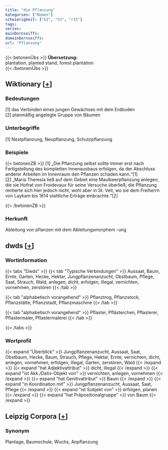 ```yaml
---
title: "die Pflanzung"
kategorien: ["Nomen"]
schwierigkeit: ["k2", "h3", "r15"]
tags:
series:
mainDornseiffs:
domainDornseiffs:
url: "Pflanzung"
---
```


{{< betonenÜbs >}}
**Übersetzung:**  
plantation, planted  stand, forest plantation  
{{< /betonenÜbs >}}

## Wiktionary [[+](https://de.wiktionary.org/wiki/Pflanzung)]

### Bedeutungen
[1] das Verbinden eines jungen Gewächses mit dem Erdboden  
[2] planmäßig angelegte Gruppe von Bäumen  

### Unterbegriffe
[1] Nestpflanzung, Neupflanzung, Schutzpflanzung  

### Beispiele
{{< betonenZB >}}
[1] „Die Pflanzung selbst sollte immer erst nach Fertigstellung des kompletten Innenausbaus erfolgen, da der Abschluss anderer Arbeiten im Innenraum den Pflanzen schaden kann.“[1]  
[2] „Maria Theresia ließ auf dem Gebiet eine Maulbeerpflanzung anlegen, die sie Hofrat von Froidevaux für seine Versuche überließ; die Pflanzung rentierte sich hier jedoch nicht, wohl aber in St. Veit, wo sie dem Freiherrn von Laykam bis 1814 stattliche Erträge einbrachte.“[2]  

{{< /betonenZB >}}
### Herkunft
Ableitung von pflanzen mit dem Ableitungsmorphem -ung  



## dwds [[+](https://www.dwds.de/wb/Pflanzung)]

### Wortinformation
{{< tabs "Dwds" >}}
{{< tab "Typische Verbindungen" >}}
Aussaat, Baum, Ernte, Garten, Hecke, Hektar, Jungpflanzenanzucht, Obstbaum, Pflege, Saat, Strauch, Wald, anlegen, dicht, erfolgen, illegal, vernichten, vornehmen, zerstören
{{< /tab >}}

{{< tab "alphabetisch vorangehend" >}}
Pflanztrog, Pflanzstock, Pflanzstätte, Pflanzstadt, Pflanzmaschine
{{< /tab >}}

{{< tab "alphabetisch vorangehend" >}}
Pflaster, Pflästerchen, Pflasterer, Pflastermaler, Pflastermalerei
{{< /tab >}}

{{< /tabs >}}

### Wortprofil
{{< expand "Überblick" >}} Jungpflanzenanzucht, Aussaat, Saat, Obstbaum, Hecke, Baum, Strauch, Pflege, Hektar, Ernte, vernichten, dicht, anlegen, vornehmen, erfolgen, illegal, Garten, zerstören, Wald {{< /expand >}}
{{< expand "hat Adjektivattribut" >}} dicht, illegal {{< /expand >}}
{{< expand "ist Akk./Dativ-Objekt von" >}} vernichten, anlegen, vornehmen {{< /expand >}}
{{< expand "hat Genitivattribut" >}} Baum {{< /expand >}}
{{< expand "in Koordination mit" >}} Jungpflanzenanzucht, Aussaat, Saat, Pflege {{< /expand >}}
{{< expand "ist Subjekt von" >}} erfolgen, planen {{< /expand >}}
{{< expand "hat Präpositionalgruppe" >}} von Baum {{< /expand >}}

## Leipzig Corpora [[+](https://corpora.uni-leipzig.de/en/res?word=Pflanzung&corpusId=deu_newscrawl-public_2018)]


### Synonym
Plantage, Baumschule, Wuchs, Anpflanzung

